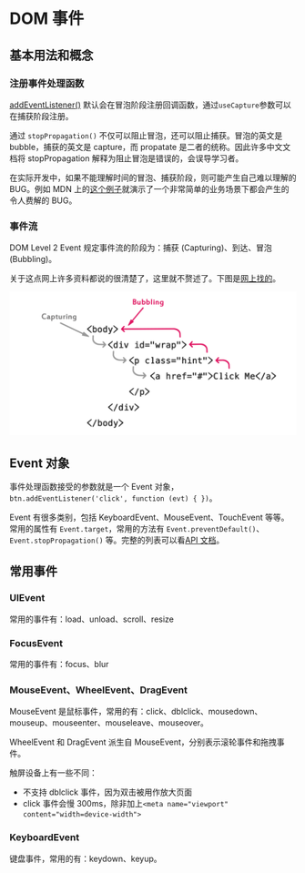 # DOM 事件

## 基本用法和概念
### 注册事件处理函数
[addEventListener()](https://developer.mozilla.org/zh-CN/docs/Web/API/EventTarget/addEventListener) 默认会在冒泡阶段注册回调函数，通过`useCapture`参数可以在捕获阶段注册。

通过 `stopPropagation()` 不仅可以阻止冒泡，还可以阻止捕获。冒泡的英文是 bubble，捕获的英文是 capture，而 propatate 是二者的统称。因此许多中文文档将 stopPropagation 解释为阻止冒泡是错误的，会误导学习者。

在实际开发中，如果不能理解时间的冒泡、捕获阶段，则可能产生自己难以理解的 BUG。例如 MDN 上的[这个例子](https://developer.mozilla.org/zh-CN/docs/Learn/JavaScript/Building_blocks/Events#%E4%BA%8B%E4%BB%B6%E5%86%92%E6%B3%A1%E5%8F%8A%E6%8D%95%E8%8E%B7)就演示了一个非常简单的业务场景下都会产生的令人费解的 BUG。

### 事件流
DOM Level 2 Event 规定事件流的阶段为：捕获 (Capturing)、到达、冒泡 (Bubbling)。

关于这点网上许多资料都说的很清楚了，这里就不赘述了。下图是[网上找的](https://www.tutorialrepublic.com/javascript-tutorial/javascript-event-propagation.php)。

![](./img/dom-event-capture-bubbling.png)

## Event 对象
事件处理函数接受的参数就是一个 Event 对象，`btn.addEventListener('click', function (evt) { })`。

Event 有很多类别，包括 KeyboardEvent、MouseEvent、TouchEvent 等等。常用的属性有 `Event.target`，常用的方法有 `Event.preventDefault()`、`Event.stopPropagation()` 等。完整的列表可以看[API 文档](https://developer.mozilla.org/en-US/docs/Web/API/Event)。

## 常用事件
### UIEvent
常用的事件有：load、unload、scroll、resize

### FocusEvent
常用的事件有：focus、blur

### MouseEvent、WheelEvent、DragEvent
MouseEvent 是鼠标事件，常用的有：click、dblclick、mousedown、mouseup、mouseenter、mouseleave、mouseover。

WheelEvent 和 DragEvent 派生自 MouseEvent，分别表示滚轮事件和拖拽事件。

触屏设备上有一些不同：
- 不支持 dblclick 事件，因为双击被用作放大页面
- click 事件会慢 300ms，除非加上`<meta name="viewport" content="width=device-width">`

### KeyboardEvent
键盘事件，常用的有：keydown、keyup。
